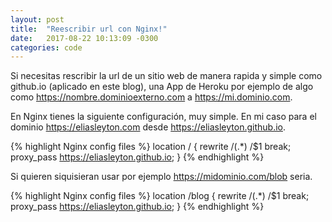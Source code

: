 ```yaml
---
layout: post
title:  "Reescribir url con Nginx!"
date:   2017-08-22 10:13:09 -0300
categories: code
---
```


Si necesitas rescribir la url de un sitio web de manera rapida y simple como github.io (aplicado en este blog), una App de Heroku por ejemplo de algo como https://nombre.dominioexterno.com a https://mi.dominio.com.

En Nginx tienes la siguiente configuración, muy simple. En mi caso para el dominio https://eliasleyton.com desde https://eliasleyton.github.io.

{% highlight Nginx config files %}
location  / {
  rewrite /(.*) /$1  break;
  proxy_pass https://eliasleyton.github.io;
}
{% endhighlight %}

Si quieren siquisieran usar por ejemplo https://midominio.com/blob seria.

{% highlight Nginx config files %}
location  /blog {
  rewrite /(.*) /$1  break;
  proxy_pass https://eliasleyton.github.io;
}
{% endhighlight %}
